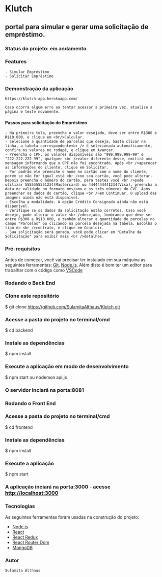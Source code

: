 # Klutch
## portal para simular e gerar uma solicitação de empréstimo.

### Status do projeto: em andamento

### Features
    - Simular Empréstimo
    - Solicitar Empréstimo

    
### Demonstração da aplicação 
    https://klutch-app.herokuapp.com/

    Caso ocorra algum erro ao tentar acessar a primeira vez, atualize a página e teste novamente.

#### Passos para solicitação do Empréstimo
    - Na primeira tela, preencha o valor desejado, deve ser entre R$300 e R$10.000, e clique em <br/>Calcular.
    - Selecione a quantidade de parcelas que deseja, basta clicar na linha, a tabela correspondente<br /> é selecionada automaticamente, confira os valores no rodapé, e clique em Avançar.
    - Preencha o CPF, os valores disponíveis são "999.999.999-99" e "222.222.222-99", qualquer <br />valor diferente desse, emitirá uma mensagem informando que o CPF não foi encontrado. Após <br />aparecer as informações do cliente, clique em Solicitar.
    - Por padrão ele preenche o nome no cartão com o nome do cliente, porém se não for igual está <br />no seu cartão, você pode alterar. Depois preencha o número do cartão, para testes você <br />pode utilizar 5555555551234(Mastercard) ou 4444444441234(Visa), preencha a data de validade no formato mes/ano e os três números do CVC. Após preencher os dados do cartão, clique <br />em Continuar. O upload das imagens ainda não está disponível.
    - Escolha a modalidade. A opção Crédito Consignado ainda não está disponível.
    - Verifique se os dados da solicitação estão corretos. Caso você deseje, pode alterar o valor <br />desejado, lembrando que deve ser entre R$300 e R$10.000, e também alterar a quantidade de parcelas no campo "Parcelas" ou clicando na parcela desejada na tabela. Escolha o tipo de <br />contrato, e clique em Concluir.
    - Sua solicitação será gerada, você pode clicar em "Detalhe da Solicitação" para exibir mais <br />detalhes.

### Pré-requisitos
Antes de começar, você vai precisar ter instalado em sua máquina as seguintes ferramentas:
[Git](https://git-scm.com), [Node.js](https://nodejs.org/en/). 
Além disto é bom ter um editor para trabalhar com o código como [VSCode](https://code.visualstudio.com/)


### Rodando o Back End

### Clone este repositório
$ git clone https://github.com/SulamitaAlthaus/Klutch.git

### Acesse a pasta do projeto no terminal/cmd
$ cd backend

### Instale as dependências
$ npm install

### Execute a aplicação em modo de desenvolvimento
$ npm start ou nodemon api.js

### O servidor inciará na porta:8081 

### Rodando o Front End

### Acesse a pasta do projeto no terminal/cmd
$ cd frontend

### Instale as dependências
$ npm install

### Execute a aplicação 
$ npm start 

### A aplicação inciará na porta:3000 - acesse <http://localhost:3000>

### Tecnologias

As seguintes ferramentas foram usadas na construção do projeto:

- [Node.js](https://nodejs.org/en/)
- [React](https://pt-br.reactjs.org/)
- [React Redux](https://react-redux.js.org/)
- [React Router Dom](https://reactrouter.com/web/guides/quick-start)
- [MongoDB](https://docs.mongodb.com/)

### Autor
    Sulamita Althaus 

    